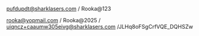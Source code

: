 pufdupdt@sharklasers.com / Rooka@123

rooka@yopmail.com / Rooka@2025 / uiqncz+caaumw305eivg@sharklasers.com /JLHq8oFSgCrfVQE_DQHSZw